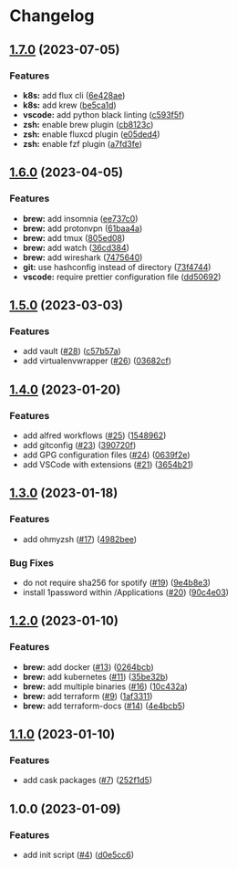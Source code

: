 # Changelog

## [1.7.0](https://github.com/mehdicopter/dotfiles/compare/v1.6.0...v1.7.0) (2023-07-05)


### Features

* **k8s:** add flux cli ([6e428ae](https://github.com/mehdicopter/dotfiles/commit/6e428aed344a6437c65bceb8062abf5a06131e87))
* **k8s:** add krew ([be5ca1d](https://github.com/mehdicopter/dotfiles/commit/be5ca1d670c4bc4ca6f39676dba630df38955cf3))
* **vscode:** add python black linting ([c593f5f](https://github.com/mehdicopter/dotfiles/commit/c593f5f5be2c7081591e355ce31a6ab870ddad77))
* **zsh:** enable brew plugin ([cb8123c](https://github.com/mehdicopter/dotfiles/commit/cb8123cfd618bd6094f981af8201cced82ee793f))
* **zsh:** enable fluxcd plugin ([e05ded4](https://github.com/mehdicopter/dotfiles/commit/e05ded4c9ace136e760c17fee263e5cb3cf0d701))
* **zsh:** enable fzf plugin ([a7fd3fe](https://github.com/mehdicopter/dotfiles/commit/a7fd3fef5605d17beb76080de1ae06b7c976b1a6))

## [1.6.0](https://github.com/mehdicopter/dotfiles/compare/v1.5.0...v1.6.0) (2023-04-05)


### Features

* **brew:** add insomnia ([ee737c0](https://github.com/mehdicopter/dotfiles/commit/ee737c08f3f4e66c538eff7e7fa5545de669dc86))
* **brew:** add protonvpn ([61baa4a](https://github.com/mehdicopter/dotfiles/commit/61baa4aaa3979f7bbda39040bb2ebc2e8f5739d1))
* **brew:** add tmux ([805ed08](https://github.com/mehdicopter/dotfiles/commit/805ed0893f457db596f6244e64914d31e9c7479a))
* **brew:** add watch ([36cd384](https://github.com/mehdicopter/dotfiles/commit/36cd384a28d173c034e6ec938e329f1a3103e814))
* **brew:** add wireshark ([7475640](https://github.com/mehdicopter/dotfiles/commit/747564047a9691f9831a49f26164671735d5ca40))
* **git:** use hashconfig instead of directory ([73f4744](https://github.com/mehdicopter/dotfiles/commit/73f47446243e25c055c9b8d4acbc499902f90141))
* **vscode:** require prettier configuration file ([dd50692](https://github.com/mehdicopter/dotfiles/commit/dd50692ad3da62c9910bbfb8eb13f31be00b7880))

## [1.5.0](https://github.com/mehdicopter/dotfiles/compare/v1.4.0...v1.5.0) (2023-03-03)


### Features

* add vault ([#28](https://github.com/mehdicopter/dotfiles/issues/28)) ([c57b57a](https://github.com/mehdicopter/dotfiles/commit/c57b57a646d6175e0929432d7c33d79019aa2717))
* add virtualenvwrapper ([#26](https://github.com/mehdicopter/dotfiles/issues/26)) ([03682cf](https://github.com/mehdicopter/dotfiles/commit/03682cfd91cd911b74230a636eb4a024705588a9))

## [1.4.0](https://github.com/mehdicopter/dotfiles/compare/v1.3.0...v1.4.0) (2023-01-20)


### Features

* add alfred workflows ([#25](https://github.com/mehdicopter/dotfiles/issues/25)) ([1548962](https://github.com/mehdicopter/dotfiles/commit/15489623d1c5ae9e48a796893b1af7ac9a928430))
* add gitconfig ([#23](https://github.com/mehdicopter/dotfiles/issues/23)) ([390720f](https://github.com/mehdicopter/dotfiles/commit/390720f2aff0ef89e9e4417f3b405a60d4d17f65))
* add GPG configuration files ([#24](https://github.com/mehdicopter/dotfiles/issues/24)) ([0639f2e](https://github.com/mehdicopter/dotfiles/commit/0639f2e08643556a96b14cad08ea43d522f6cd98))
* add VSCode with extensions ([#21](https://github.com/mehdicopter/dotfiles/issues/21)) ([3654b21](https://github.com/mehdicopter/dotfiles/commit/3654b211ee61c47c9f90a4b71d9f58bd6be40965))

## [1.3.0](https://github.com/mehdicopter/dotfiles/compare/v1.2.0...v1.3.0) (2023-01-18)


### Features

* add ohmyzsh ([#17](https://github.com/mehdicopter/dotfiles/issues/17)) ([4982bee](https://github.com/mehdicopter/dotfiles/commit/4982bee9e41b9d99799ac09e9911c2f87ce5e93a))


### Bug Fixes

* do not require sha256 for spotify ([#19](https://github.com/mehdicopter/dotfiles/issues/19)) ([9e4b8e3](https://github.com/mehdicopter/dotfiles/commit/9e4b8e361c735f6714df84d913d8c37a12e583a1))
* install 1password within /Applications ([#20](https://github.com/mehdicopter/dotfiles/issues/20)) ([90c4e03](https://github.com/mehdicopter/dotfiles/commit/90c4e03fa6827d9aa795de9abc36c31e30bf7ecc))

## [1.2.0](https://github.com/mehdicopter/dotfiles/compare/v1.1.0...v1.2.0) (2023-01-10)


### Features

* **brew:** add docker ([#13](https://github.com/mehdicopter/dotfiles/issues/13)) ([0264bcb](https://github.com/mehdicopter/dotfiles/commit/0264bcba2f42788fd2305450b3ca31640830fccc))
* **brew:** add kubernetes ([#11](https://github.com/mehdicopter/dotfiles/issues/11)) ([35be32b](https://github.com/mehdicopter/dotfiles/commit/35be32be790e290ffac5f6f78b086c8e81cf117d))
* **brew:** add multiple binaries ([#16](https://github.com/mehdicopter/dotfiles/issues/16)) ([10c432a](https://github.com/mehdicopter/dotfiles/commit/10c432a55dd0cac6405e00418234b71c27622cf5))
* **brew:** add terraform ([#9](https://github.com/mehdicopter/dotfiles/issues/9)) ([1af3311](https://github.com/mehdicopter/dotfiles/commit/1af33114fe10395159dde3ac3b524ef958d342d7))
* **brew:** add terraform-docs ([#14](https://github.com/mehdicopter/dotfiles/issues/14)) ([4e4bcb5](https://github.com/mehdicopter/dotfiles/commit/4e4bcb5502b4d5883fdd167a651f5099edb09668))

## [1.1.0](https://github.com/mehdicopter/dotfiles/compare/v1.0.0...v1.1.0) (2023-01-10)


### Features

* add cask packages ([#7](https://github.com/mehdicopter/dotfiles/issues/7)) ([252f1d5](https://github.com/mehdicopter/dotfiles/commit/252f1d50fbe343102b6b10d51db71776d4795712))

## 1.0.0 (2023-01-09)


### Features

* add init script ([#4](https://github.com/mehdicopter/dotfiles/issues/4)) ([d0e5cc6](https://github.com/mehdicopter/dotfiles/commit/d0e5cc6f92c8aa59e70768143e93aac6b22879e7))
